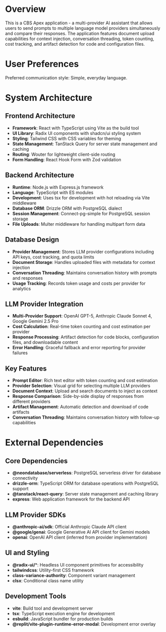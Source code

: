# Overview

This is a CBS Apex application - a multi-provider AI assistant that allows users to send prompts to multiple language model providers simultaneously and compare their responses. The application features document upload capabilities for context injection, conversation threading, token counting, cost tracking, and artifact detection for code and configuration files.

# User Preferences

Preferred communication style: Simple, everyday language.

# System Architecture

## Frontend Architecture
- **Framework**: React with TypeScript using Vite as the build tool
- **UI Library**: Radix UI components with shadcn/ui styling system
- **Styling**: Tailwind CSS with CSS variables for theming
- **State Management**: TanStack Query for server state management and caching
- **Routing**: Wouter for lightweight client-side routing
- **Form Handling**: React Hook Form with Zod validation

## Backend Architecture
- **Runtime**: Node.js with Express.js framework
- **Language**: TypeScript with ES modules
- **Development**: Uses tsx for development with hot reloading via Vite middleware
- **Database ORM**: Drizzle ORM with PostgreSQL dialect
- **Session Management**: Connect-pg-simple for PostgreSQL session storage
- **File Uploads**: Multer middleware for handling multipart form data

## Database Design
- **Provider Management**: Stores LLM provider configurations including API keys, cost tracking, and quota limits
- **Document Storage**: Handles uploaded files with metadata for context injection
- **Conversation Threading**: Maintains conversation history with prompts and responses
- **Usage Tracking**: Records token usage and costs per provider for analytics

## LLM Provider Integration
- **Multi-Provider Support**: OpenAI GPT-5, Anthropic Claude Sonnet 4, Google Gemini 2.5 Pro
- **Cost Calculation**: Real-time token counting and cost estimation per provider
- **Response Processing**: Artifact detection for code blocks, configuration files, and downloadable content
- **Error Handling**: Graceful fallback and error reporting for provider failures

## Key Features
- **Prompt Editor**: Rich text editor with token counting and cost estimation
- **Provider Selection**: Visual grid for selecting multiple LLM providers
- **Document Context**: Upload and search documents to inject as context
- **Response Comparison**: Side-by-side display of responses from different providers
- **Artifact Management**: Automatic detection and download of code artifacts
- **Conversation Threading**: Maintains conversation history with follow-up capabilities

# External Dependencies

## Core Dependencies
- **@neondatabase/serverless**: PostgreSQL serverless driver for database connectivity
- **drizzle-orm**: TypeScript ORM for database operations with PostgreSQL support
- **@tanstack/react-query**: Server state management and caching library
- **express**: Web application framework for the backend API

## LLM Provider SDKs
- **@anthropic-ai/sdk**: Official Anthropic Claude API client
- **@google/genai**: Google Generative AI API client for Gemini models
- **openai**: OpenAI API client (inferred from provider implementation)

## UI and Styling
- **@radix-ui/***: Headless UI component primitives for accessibility
- **tailwindcss**: Utility-first CSS framework
- **class-variance-authority**: Component variant management
- **clsx**: Conditional class name utility

## Development Tools
- **vite**: Build tool and development server
- **tsx**: TypeScript execution engine for development
- **esbuild**: JavaScript bundler for production builds
- **@replit/vite-plugin-runtime-error-modal**: Development error overlay